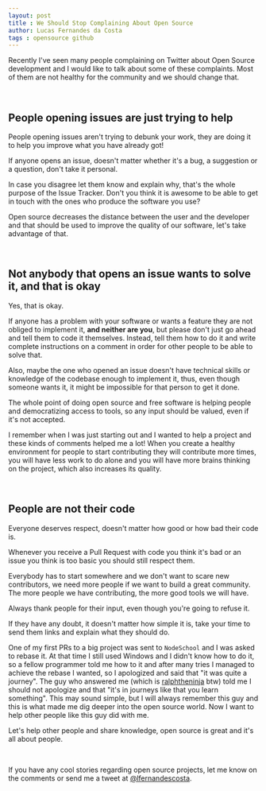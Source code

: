 ```yaml
---
layout: post
title : We Should Stop Complaining About Open Source
author: Lucas Fernandes da Costa
tags : opensource github
---
```


Recently I've seen many people complaining on Twitter about Open Source development and I would like to talk about some of these complaints.
Most of them are not healthy for the community and we should change that.

<br>

## People opening issues are just trying to help

People opening issues aren't trying to debunk your work, they are doing it to help you improve what you have already got!

If anyone opens an issue, doesn't matter whether it's a bug, a suggestion or a question, don't take it personal.

In case you disagree let them know and explain why, that's the whole purpose of the Issue Tracker. Don't you think it is awesome to be able to get in touch with the ones who produce the software you use?

Open source decreases the distance between the user and the developer and that should be used to improve the quality of our software, let's take advantage of that.

<br>

## Not anybody that opens an issue wants to solve it, and that is okay

Yes, that is okay.

If anyone has a problem with your software or wants a feature they are not obliged to implement it, **and neither are you**, but please don't just go ahead and tell them to code it themselves. Instead, tell them how to do it and write complete instructions on a comment in order for other people to be able to solve that.

Also, maybe the one who opened an issue doesn't have technical skills or knowledge of the codebase enough to implement it, thus, even though someone wants it, it might be impossible for that person to get it done.

The whole point of doing open source and free software is helping people and democratizing access to tools, so any input should be valued, even if it's not accepted.

I remember when I was just starting out and I wanted to help a project and these kinds of comments helped me a lot! When you create a healthy environment for people to start contributing they will contribute more times, you will have less work to do alone and you will have more brains thinking on the project, which also increases its quality.

<br>

## People are not their code

Everyone deserves respect, doesn't matter how good or how bad their code is.

Whenever you receive a Pull Request with code you think it's bad or an issue you think is too basic you should still respect them.

Everybody has to start somewhere and we don't want to scare new contributors, we need more people if we want to build a great community. The more people we have contributing, the more good tools we will have.

Always thank people for their input, even though you're going to refuse it.

If they have any doubt, it doesn't matter how simple it is, take your time to send them links and explain what they should do.

One of my first PRs to a big project was sent to `NodeSchool` and I was asked to rebase it. At that time I still used Windows and I didn't know how to do it, so a fellow programmer told me how to it and after many tries I managed to achieve the rebase I wanted, so I apologized and said that "it was quite a journey". The guy who answered me (which is [ralphtheninja](https://github.com/ralphtheninja) btw) told me I should not apologize and that "it's in journeys like that you learn something". This may sound simple, but I will always remember this guy and this is what made me dig deeper into the open source world. Now I want to help other people like this guy did with me.

Let's help other people and share knowledge, open source is great and it's all about people.

<br>

If you have any cool stories regarding open source projects, let me know on the comments or send me a tweet at [@lfernandescosta](https://twitter.com/lfernandescosta).

